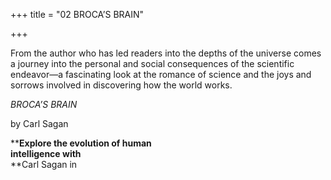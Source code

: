 +++
title = "02 BROCA’S BRAIN"

+++



From the author who has led readers into the depths of the universe comes a journey into the personal and social consequences of the scientific endeavor—a fascinating look at the romance of science and the joys and sorrows involved in discovering how the world works.

*BROCA’S BRAIN*

by Carl Sagan





****Explore the evolution of human**  
**intelligence with**  
**Carl Sagan in




